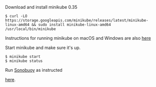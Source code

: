 Download and install minikube 0.35
```shell
$ curl -LO https://storage.googleapis.com/minikube/releases/latest/minikube-linux-amd64 && sudo install minikube-linux-amd64 /usr/local/bin/minikube
```
Instructions for running minikube on macOS and Windows are also
[here](https://github.com/kubernetes/minikube)

Start minikube and make sure it's up.
```shell
$ minikube start
$ minikube status
```

Run [Sonobuoy](https://github.com/heptio/sonobuoy) as instructed

[here](https://github.com/cncf/k8s-conformance/blob/master/instructions.md).
